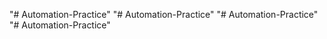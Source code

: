 "# Automation-Practice" 
"# Automation-Practice" 
"# Automation-Practice" 
"# Automation-Practice" 
